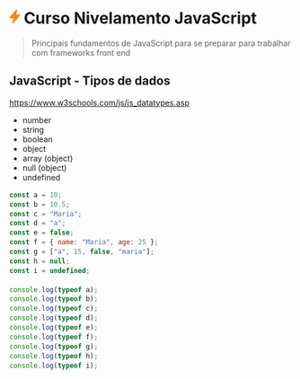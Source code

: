 # ![DevSuperior logo](https://raw.githubusercontent.com/devsuperior/bds-assets/main/ds/devsuperior-logo-small.png) Curso Nivelamento JavaScript

> Principais fundamentos de JavaScript para se preparar para trabalhar com frameworks front end

## JavaScript - Tipos de dados

https://www.w3schools.com/js/js_datatypes.asp

- number
- string
- boolean
- object
- array (object)
- null (object)
- undefined

```javascript
const a = 10;
const b = 10.5;
const c = "Maria";
const d = "a";
const e = false;
const f = { name: "Maria", age: 25 };
const g = ["a", 15, false, "maria"];
const h = null;
const i = undefined;

console.log(typeof a);
console.log(typeof b);
console.log(typeof c);
console.log(typeof d);
console.log(typeof e);
console.log(typeof f);
console.log(typeof g);
console.log(typeof h);
console.log(typeof i);
```
